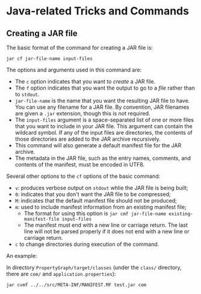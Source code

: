 # Java-related Tricks and Commands

## Creating a JAR file

The basic format of the command for creating a JAR file is:

```
jar cf jar-file-name input-files
```

The options and arguments used in this command are:
- The `c` option indicates that you want to *create* a JAR file.
- The `f` option indicates that you want the output to go to a *file* rather than to `stdout`.
- `jar-file-name` is the name that you want the resulting JAR file to have. You can use any filename for a JAR file. By convention, JAR filenames are given a `.jar` extension, though this is not required.
- The `input-files` argument is a space-separated list of one or more files that you want to include in your JAR file. This argument can contain the wildcard symbol. If any of the input files are directories, the contents of those directories are added to the JAR archive recursively.
- This command will also generate a default manifest file for the JAR archive.
- The metadata in the JAR file, such as the entry names, comments, and contents of the manifest, must be encoded in UTF8.

Several other options to the `cf` options of the basic command:
- `v`: produces verbose output on `stdout` whlie the JAR file is being built;
- `0`: indicates that you don't want the JAR file to be compressed;
- `M`: indicates that the default manifest file should not be produced;
- `m`: used to include manifest information from an existing manifest file;
  - The format for using this option is `jar cmf jar-file-name existing-manifest-file input-files`
  - The manifest must end with a new line or carriage return. The last line will not be parsed properly if it does not end with a new line or carriage return.
- `c` to change directories during execution of the command.

An example:

In directory `PropertyGraph/target/classes` (under the `class/` directory, there are `com/` and `application.properties`):

```
jar cvmf ../../src/META-INF/MANIFEST.MF test.jar com
```
